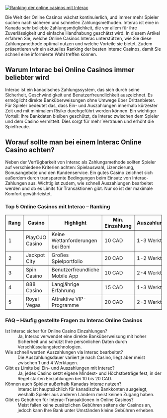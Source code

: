[![Ranking der online casinos mit Interac](https://123-caf.pages.dev/gitsignup.png)](https://vrmoo.ru/Bt82HjjY)

<p>Die Welt der Online Casinos wächst kontinuierlich, und immer mehr Spieler suchen nach sicheren und schnellen Zahlungsmethoden. Interac ist eine in Kanada sehr beliebte Zahlungsmöglichkeit, die vor allem für ihre Zuverlässigkeit und einfache Handhabung geschätzt wird. In diesem Artikel erfahren Sie, welche Online Casinos Interac unterstützen, wie Sie diese Zahlungsmethode optimal nutzen und welche Vorteile sie bietet. Zudem präsentieren wir ein aktuelles Ranking der besten Interac Casinos, damit Sie schnell eine informierte Wahl treffen können.</p>  <h2>Warum Interac bei Online Casinos immer beliebter wird</h2> <p>Interac ist ein kanadisches Zahlungssystem, das sich durch seine Sicherheit, Geschwindigkeit und Benutzerfreundlichkeit auszeichnet. Es ermöglicht direkte Banküberweisungen ohne Umwege über Drittanbieter. Für Spieler bedeutet das, dass Ein- und Auszahlungen innerhalb kürzester Zeit und mit minimalem Risiko durchgeführt werden können. Ein wichtiger Vorteil: Ihre Bankdaten bleiben geschützt, da Interac zwischen dem Spieler und dem Casino vermittelt. Dies sorgt für mehr Vertrauen und erhöht die Spielfreude.</p>  <h2>Worauf sollte man bei einem Interac Online Casino achten?</h2> <p>Neben der Verfügbarkeit von Interac als Zahlungsmethode sollten Spieler auf verschiedene Kriterien achten: Spielauswahl, Lizenzierung, Bonusangebote und den Kundenservice. Ein gutes Casino zeichnet sich außerdem durch transparente Bedingungen beim Einsatz von Interac-Zahlungen aus. Wichtig ist zudem, wie schnell Auszahlungen bearbeitet werden und ob es Limits für Transaktionen gibt. Nur so ist der maximale Komfort gewährleistet.</p>  <h3>Top 5 Online Casinos mit Interac – Ranking</h3> <table border="1" cellpadding="8" cellspacing="0">   <thead>     <tr>       <th>Rang</th>       <th>Casino</th>       <th>Highlight</th>       <th>Min. Einzahlung</th>       <th>Auszahlungsdauer</th>     </tr>   </thead>   <tbody>     <tr>       <td>1</td>       <td>PlayOJO Casino</td>       <td>Keine Wettanforderungen bei Boni</td>       <td>10 CAD</td>       <td>1-3 Werktage</td>     </tr>     <tr>       <td>2</td>       <td>Jackpot City</td>       <td>Großes Spielportfolio</td>       <td>20 CAD</td>       <td>1-2 Werktage</td>     </tr>     <tr>       <td>3</td>       <td>Spin Casino</td>       <td>Benutzerfreundliche Mobile App</td>       <td>10 CAD</td>       <td>2-4 Werktage</td>     </tr>     <tr>       <td>4</td>       <td>888 Casino</td>       <td>Langjährige Erfahrung</td>       <td>15 CAD</td>       <td>1-3 Werktage</td>     </tr>     <tr>       <td>5</td>       <td>Royal Vegas</td>       <td>Attraktive VIP-Programme</td>       <td>20 CAD</td>       <td>2-3 Werktage</td>     </tr>   </tbody> </table>  <h3>FAQ – Häufig gestellte Fragen zu Interac Online Casinos</h3> <dl>   <dt>Ist Interac sicher für Online Casino Einzahlungen?</dt>   <dd>Ja, Interac verwendet eine direkte Banküberweisung mit hoher Sicherheit und schützt Ihre persönlichen Daten durch Verschlüsselungstechnologien.</dd>    <dt>Wie schnell werden Auszahlungen via Interac bearbeitet?</dt>   <dd>Die Auszahlungsdauer variiert je nach Casino, liegt aber meist zwischen 1 und 4 Werktagen.</dd>    <dt>Gibt es Limits bei Ein- und Auszahlungen mit Interac?</dt>   <dd>Ja, jedes Casino setzt eigene Mindest- und Höchstbeträge fest, in der Regel starten Einzahlungen bei 10 bis 20 CAD.</dd>    <dt>Können auch Spieler außerhalb Kanadas Interac nutzen?</dt>   <dd>Interac ist hauptsächlich für kanadische Bankkonten ausgelegt, weshalb Spieler aus anderen Ländern meist keinen Zugang haben.</dd>    <dt>Gibt es Gebühren für Interac-Transaktionen in Online Casinos?</dt>   <dd>Meist fallen keine zusätzlichen Gebühren seitens der Casinos an, jedoch kann Ihre Bank unter Umständen kleine Gebühren erheben.</dd> </dl>